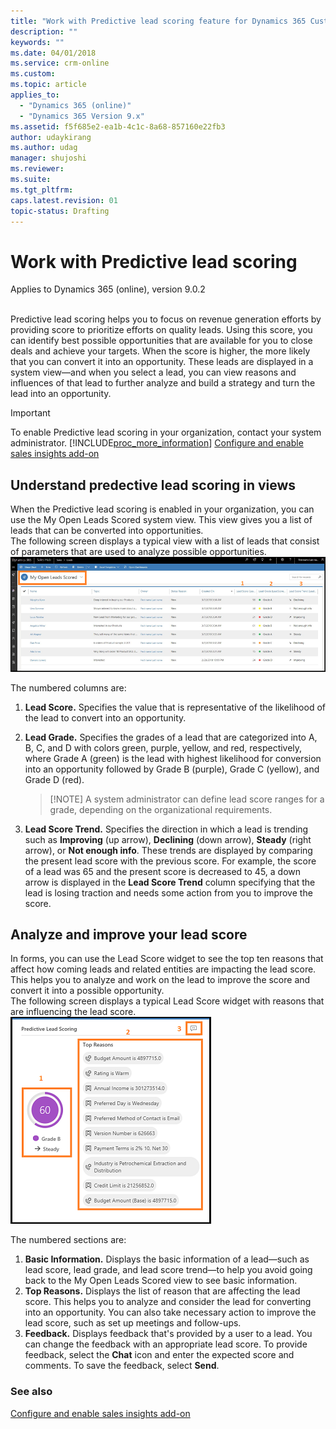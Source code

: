```yaml
---
title: "Work with Predictive lead scoring feature for Dynamics 365 Customer Engagement  | MicrosoftDocs"
description: ""
keywords: ""
ms.date: 04/01/2018
ms.service: crm-online
ms.custom: 
ms.topic: article
applies_to:
  - "Dynamics 365 (online)"
  - "Dynamics 365 Version 9.x"
ms.assetid: f5f685e2-ea1b-4c1c-8a68-857160e22fb3
author: udaykirang
ms.author: udag
manager: shujoshi
ms.reviewer: 
ms.suite: 
ms.tgt_pltfrm: 
caps.latest.revision: 01
topic-status: Drafting
---
```


# Work with Predictive lead scoring

Applies to Dynamics 365 (online), version 9.0.2<br><br/>

Predictive lead scoring helps you to focus on revenue generation efforts by providing score to prioritize efforts on quality leads. Using this score, you can identify best possible opportunities that are available for you to close deals and achieve your targets. When the score is higher, the more likely that you can convert it into an opportunity. These leads are displayed in a system view—and when you select a lead, you can view reasons and influences of that lead to further analyze and build a strategy and turn the lead into an opportunity.

> [!IMPORTANT]
> To enable Predictive lead scoring in your organization, contact your system administrator. [!INCLUDE[proc_more_information](../includes/proc-more-information.md)] [Configure and enable sales insights add-on](configure-enable-sales-insights-addon.md)

## Understand predective lead scoring in views
When the Predictive lead scoring is enabled in your organization, you can use the My Open Leads Scored system view. This view gives you a list of leads that can be converted into opportunities.<br>
The following screen displays a typical view with a list of leads that consist of parameters that are used to analyze possible opportunities.<br>
![My open leads scored view](media/my-open-lead-score-view.png "My open leads scored view")

The numbered columns are:
1.	**Lead Score.** Specifies the value that is representative of the likelihood of the lead to convert into an opportunity.  
2.	**Lead Grade.** Specifies the grades of a lead that are categorized into A, B, C, and D with colors green, purple, yellow, and red, respectively, where Grade A (green) is the lead with highest likelihood for conversion into an opportunity followed by Grade B (purple), Grade C (yellow), and Grade D (red).<br>
    >   [!NOTE]
    >   A system administrator can define lead score ranges for a grade, depending on the organizational requirements. 

3. **Lead Score Trend.** Specifies the direction in which a lead is trending such as **Improving** (up arrow), **Declining** (down arrow), **Steady** (right arrow), or **Not enough info**. These trends are displayed by comparing the present lead score with the previous score. For example, the score of a lead was 65 and the present score is decreased to 45, a down arrow is displayed in the **Lead Score Trend** column specifying that the lead is losing traction and needs some action from you to improve the score. 
 
## Analyze and improve your lead score

In forms, you can use the Lead Score widget to see the top ten reasons that affect how coming leads and related entities are impacting the lead score. This helps you to analyze and work on the lead to improve the score and convert it into a possible opportunity. <br>
The following screen displays a typical Lead Score widget with reasons that are influencing the lead score. <br>
![Predective lead score widget](media/predictive-lead-scoring-widget.png "Predective lead score widget")

The numbered sections are:
1.	**Basic Information.** Displays the basic information of a lead—such as lead score, lead grade, and lead score trend—to help you avoid going back to the My Open Leads Scored view to see basic information.
2.	**Top Reasons.** Displays the list of reason that are affecting the lead score. This helps you to analyze and consider the lead for converting into an opportunity. You can also take necessary action to improve the lead score, such as set up meetings and follow-ups.  
3.	**Feedback.** Displays feedback that's provided by a user to a lead. You can change the feedback with an appropriate lead score. 
    To provide feedback, select the **Chat** icon and enter the expected score and comments. To save the feedback, select **Send**.


### See also 

[Configure and enable sales insights add-on](configure-enable-sales-insights-addon.md)    
